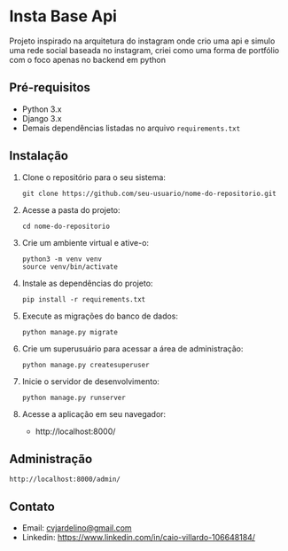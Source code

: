 # Insta Base Api

Projeto inspirado na arquitetura do instagram onde crio uma api e simulo uma rede social baseada no instagram, criei como uma forma de portfólio com o foco apenas no backend em python

## Pré-requisitos

- Python 3.x
- Django 3.x
- Demais dependências listadas no arquivo `requirements.txt`

## Instalação

1. Clone o repositório para o seu sistema:

   ```shell
   git clone https://github.com/seu-usuario/nome-do-repositorio.git

2. Acesse a pasta do projeto:
    
    ```shell
    cd nome-do-repositorio

3. Crie um ambiente virtual e ative-o:

    ```shell
    python3 -m venv venv
    source venv/bin/activate

4. Instale as dependências do projeto:

    ```shell
    pip install -r requirements.txt

5. Execute as migrações do banco de dados:

    ```shell
    python manage.py migrate

6. Crie um superusuário para acessar a área de administração:

    ```shell
    python manage.py createsuperuser

7. Inicie o servidor de desenvolvimento:

    ```shell
    python manage.py runserver

8. Acesse a aplicação em seu navegador:
    - http://localhost:8000/


## Administração
    http://localhost:8000/admin/

## Contato
   - Email: cvjardelino@gmail.com 
   - Linkedin: https://www.linkedin.com/in/caio-villardo-106648184/



